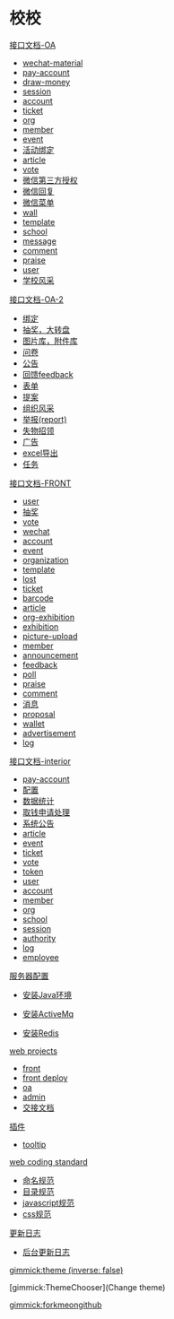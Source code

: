 # 校校

[接口文档-OA]()

  * [wechat-material](oa/wechat-material.md)
  * [pay-account](oa/payAccount.md)
  * [draw-money](oa/draw-money-apply.md)
  * [session](oa/SessionAccount.md)
  * [account](oa/SessionAccount.md)
  * [ticket](oa/ticket.md)
  * [org](oa/org.md)
  * [member](oa/member.md)
  * [event](oa/event.md)
  * [活动绑定](oa/event-relation.md)
  * [article](oa/article.md)
  * [vote](oa/vote.md)
  * [微信第三方授权](oa/wechat.md)
  * [微信回复](oa/wechat-reply.md)
  * [微信菜单](oa/wechat-menu.md)
  * [wall](oa/wall.md)
  * [template](oa/orgTemplate.md)
  * [school](oa/school.md)
  * [message](oa/message.md)
  * [comment](oa/comment.md)
  * [praise](oa/praise.md)
  * [user](oa/user.md)
  * [学校风采](oa/exhibition.md)
  


[接口文档-OA-2]()

  * [绑定](oa/relation.md)
  * [抽奖，大转盘](oa/lottery.md)
  * [图片库，附件库](oa/attach.md)
  * [问卷](oa/poll.md)
  * [公告](oa/announcement.md)
  * [回馈feedback](oa/feedback.md)
  * [表单](oa/form.md)
  * [提案](oa/proposal.md)
  * [组织风采](oa/orgExhibition.md)
  * [举报(report)](oa/report.md)
  * [失物招领](oa/lost.md)
  * [广告](oa/advertisement.md)
  * [excel导出](oa/excel_export.md)
  * [任务](oa/task.md)

[接口文档-FRONT]()

  * [user](front/user.md)
  * [抽奖](front/lottery.md)
  * [vote](front/vote.md)
  * [wechat](front/wechat.md)
  * [account](front/account.md)
  * [event](front/event.md)
  * [organization](front/org.md)
  * [template](front/template.md)
  * [lost](front/lost.md)
  * [ticket](front/ticket.md)
  * [barcode](front/barcode.md)
  * [article](front/article.md)
  * [org-exhibition](front/org-exhibition.md)
  * [exhibition](front/exhibition.md)
  * [picture-upload](front/picture.md)
  * [member](front/member.md)
  * [announcement](front/announcement.md)
  * [feedback](front/feedback.md)
  * [poll](front/poll.md)
  * [praise](front/praise.md)
  * [comment](front/comment.md)
  * [消息](front/message.md)
  * [proposal](front/proposal.md)
  * [wallet](front/wallet.md)
  * [advertisement](front/advertisement.md)
  * [log](front/log.md)

[接口文档-interior]()


  * [pay-account](interior/pay-account.md)
  * [配置](interior/config.md)
  * [数据统计](interior/statistics.md)
  * [取钱申请处理](interior/draw-money-apply.md)
  * [系统公告](interior/sys-announcement.md)
  * [article](interior/article.md)
  * [event](interior/event.md)
  * [ticket](interior/ticket-source.md)
  * [vote](interior/vote.md)
  * [token](interior/token.md)
  * [user](interior/user.md)
  * [account](interior/account.md)
  * [member](interior/member.md)
  * [org](interior/org.md)
  * [school](interior/school.md)
  * [session](interior/session.md)
  * [authority](interior/authority.md)
  * [log](interior/log.md)
  * [employee](interior/employee.md)

[服务器配置]()

  * [安装Java环境](InstallJDK.md)
  
  * [安装ActiveMq](InstallActiveMq.md)
  * [安装Redis](InstallRedis.md)


[web projects]()

  * [front](web/projects/front/index.md)
  * [front deploy](web/projects/front/deploy.md)
  * [oa](web/projects/oa/index.md)
  * [admin](web/projects/admin/index.md)
  * [交接文档](web/web-document.md)

[插件]()

  * [tooltip](web/projects/plugins/tooltip.md)

[web coding standard]()

  * [命名规范](web/standard/name.md)
  * [目录规范](web/standard/directory.md)
  * [javascript规范](web/standard/js.md)
  * [css规范](web/standard/css.md)

[更新日志]()

  * [后台更新日志](log.md)

[gimmick:theme (inverse: false)](spacelab)

[gimmick:ThemeChooser](Change theme)

[gimmick:forkmeongithub](https://github.com/orgs/XiaoxiaoSH/dashboard)


<!-- counter pixel for counting visitors -->
<!-- <img src="http://stats.markdown.io/mdwiki_info.gif" style="display:none;"/> -->

<script type="text/javascript">

  var _gaq = _gaq || [];
  _gaq.push(['_setAccount', 'UA-44627253-1']);
  _gaq.push(['_trackPageview']);

  (function() {
    var ga = document.createElement('script'); ga.type = 'text/javascript'; ga.async = true;
    ga.src = ('https:' == document.location.protocol ? 'https://ssl' : 'http://www') + '.google-analytics.com/ga.js';
    var s = document.getElementsByTagName('script')[0]; s.parentNode.insertBefore(ga, s);
  })();

</script>
